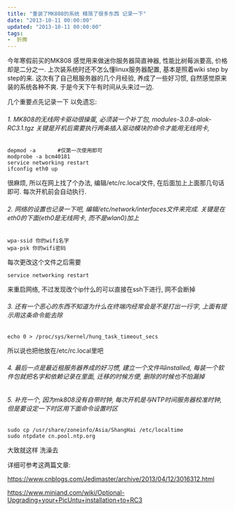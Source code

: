 ```yaml
---
title: "重装了MK808的系统 精简了很多东西 记录一下"
date: "2013-10-11 00:00:00"
updated: "2013-10-11 00:00:00"
tags:
-  折腾
---
```



今年寒假前买的MK808 感觉用来做迷你服务器简直神器, 性能比树莓派要高, 价格却是二分之一. 上次装系统时还不怎么懂linux服务器配置, 基本是照着wiki step by step的来. 这次有了自己租服务器的几个月经验, 养成了一些好习惯, 自然感觉原来装的系统各种不爽. 于是今天下午有时间从头来过一边.

[](/notename/ "archive 20131011")

几个重要点先记录一下 以免遗忘:

###### 1. MK808的无线网卡驱动很操蛋, 必须装一个补丁包, modules-3.0.8-alok-RC3.1.tgz 关键是开机后需要执行两条插入驱动模块的命令才能用无线网卡,
```
depmod -a       #仅第一次使用即可
modprobe -a bcm40181
service networking restart 
ifconfig eth0 up
```
很麻烦, 所以在网上找了个办法, 编辑/etc/rc.local文件, 在后面加上上面那几句话即可. 每次开机前会自动执行.

###### 2. 网络的设置也记录一下吧, 编辑/etc/network/interfaces文件来完成. 关键是在eth0的下面(eth0是无线网卡, 而不是wlan0)加上
```
wpa-ssid 你的wifi名字
wpa-psk 你的wifi密码
```
每次更改这个文件之后需要

```
service networking restart
```

来重启网络, 不过发现改个ip什么的可以直接在ssh下进行, 网不会断掉

###### 3. 还有一个恶心的东西不知道为什么在终端内经常会是不是打出一行字, 上面有提示用这条命令能去除

```
echo 0 > /proc/sys/kernel/hung_task_timeout_secs
```

所以说也把他放在/etc/rc.local里吧

###### 4. 最后一点是最近租服务器养成的好习惯, 建立一个文件叫installed, 每装一个软件包就把名字和依赖记录在里面, 迁移的时候方便, 删除的时候也不怕漏掉

###### 5. 补充一个, 因为mk808没有自带时钟, 每次开机是与NTP时间服务器校准时钟, 但是要设定一下时区用下面命令设置时区
```
sudo cp /usr/share/zoneinfo/Asia/ShangHai /etc/localtime
sudo ntpdate cn.pool.ntp.org
```
大致就这样 洗澡去

详细可参考这两篇文章:

https://www.cnblogs.com/Jedimaster/archive/2013/04/12/3016312.html

https://www.miniand.com/wiki/Optional-Upgrading+your+PicUntu+installation+to+RC3
